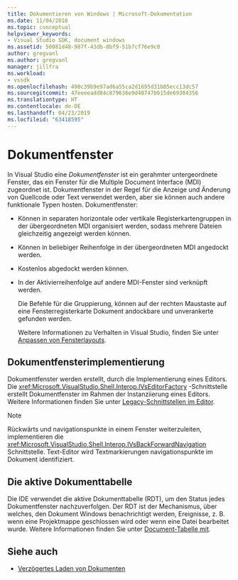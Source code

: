 ```yaml
---
title: Dokumentieren von Windows | Microsoft-Dokumentation
ms.date: 11/04/2016
ms.topic: conceptual
helpviewer_keywords:
- Visual Studio SDK, document windows
ms.assetid: 50081d48-987f-43db-8bf9-51b7cf76e9c0
author: gregvanl
ms.author: gregvanl
manager: jillfra
ms.workload:
- vssdk
ms.openlocfilehash: 490c39b9e97ad6a55ca2d1695d31b85ecc13dc57
ms.sourcegitcommit: 47eeeeadd84c879636e9d48747b615de69384356
ms.translationtype: HT
ms.contentlocale: de-DE
ms.lasthandoff: 04/23/2019
ms.locfileid: "63418595"
---
```

# <a name="document-windows"></a>Dokumentfenster
In Visual Studio eine *Dokumentfenster* ist ein gerahmter untergeordnete Fenster, das ein Fenster für die Multiple Document Interface (MDI) zugeordnet ist. Dokumentfenster in der Regel für die Anzeige und Änderung von Quellcode oder Text verwendet werden, aber sie können auch andere funktionale Typen hosten. Dokumentfenster:

- Können in separaten horizontale oder vertikale Registerkartengruppen in der übergeordneten MDI organisiert werden, sodass mehrere Dateien gleichzeitig angezeigt werden können.

- Können in beliebiger Reihenfolge in der übergeordneten MDI angedockt werden.

- Kostenlos abgedockt werden können.

- In der Aktivierreihenfolge auf andere MDI-Fenster sind verknüpft werden.

  Die Befehle für die Gruppierung, können auf der rechten Maustaste auf eine Fensterregisterkarte Dokument andockbare und unverankerte gefunden werden.

  Weitere Informationen zu Verhalten in Visual Studio, finden Sie unter [Anpassen von Fensterlayouts](../../ide/customizing-window-layouts-in-visual-studio.md).

## <a name="document-window-implementation"></a>Dokumentfensterimplementierung
 Dokumentfenster werden erstellt, durch die Implementierung eines Editors. Die <xref:Microsoft.VisualStudio.Shell.Interop.IVsEditorFactory> -Schnittstelle erstellt Dokumentfenster im Rahmen der Instanziierung eines Editors. Weitere Informationen finden Sie unter [Legacy-Schnittstellen im Editor](../../extensibility/legacy-interfaces-in-the-editor.md).

> [!NOTE]
> Rückwärts und navigationspunkte in einem Fenster weiterzuleiten, implementieren die <xref:Microsoft.VisualStudio.Shell.Interop.IVsBackForwardNavigation> Schnittstelle. Text-Editor wird Textmarkierungen navigationspunkte im Dokument identifiziert.

## <a name="the-running-document-table"></a>Die aktive Dokumenttabelle
 Die IDE verwendet die aktive Dokumenttabelle (RDT), um den Status jedes Dokumentfenster nachzuverfolgen. Der RDT ist der Mechanismus, über welches, den Dokument Windows benachrichtigt werden, Ereignisse, z. B. wenn eine Projektmappe geschlossen wird oder wenn eine Datei bearbeitet wurde. Weitere Informationen finden Sie unter [Document-Tabelle mit](../../extensibility/internals/running-document-table.md).

## <a name="see-also"></a>Siehe auch
- [Verzögertes Laden von Dokumenten](../../extensibility/internals/delayed-document-loading.md)